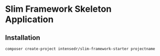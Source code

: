 # Slim Framework Skeleton Application
## Installation

`composer create-project intensedr/slim-framework-starter projectname`
